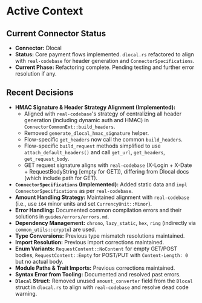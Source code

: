 # Active Context

## Current Connector Status
- **Connector:** Dlocal
- **Status:** Core payment flows implemented. `dlocal.rs` refactored to align with `real-codebase` for header generation and `ConnectorSpecifications`.
- **Current Phase:** Refactoring complete. Pending testing and further error resolution if any.

## Recent Decisions
- **HMAC Signature & Header Strategy Alignment (Implemented):**
    - Aligned with `real-codebase`'s strategy of centralizing all header generation (including dynamic auth and HMAC) in `ConnectorCommonExt::build_headers`.
    - Removed `generate_dlocal_hmac_signature` helper.
    - Flow-specific `get_headers` now call the common `build_headers`.
    - Flow-specific `build_request` methods simplified to use `attach_default_headers()` and call `get_url`, `get_headers`, `get_request_body`.
    - GET request signature aligns with `real-codebase` (X-Login + X-Date + RequestBodyString [empty for GET]), differing from Dlocal docs (which include path for GET).
- **`ConnectorSpecifications` (Implemented):** Added static data and `impl ConnectorSpecifications` as per `real-codebase`.
- **Amount Handling Strategy:** Maintained alignment with `real-codebase` (i.e., use `i64` minor units and set `CurrencyUnit::Minor`).
- **Error Handling:** Documented common compilation errors and their solutions in `guides/errors/errors.md`.
- **Dependency Management:** `chrono`, `lazy_static`, `hex`, `ring` (indirectly via `common_utils::crypto`) are used.
- **Type Conversions:** Previous type mismatch resolutions maintained.
- **Import Resolution:** Previous import corrections maintained.
- **Enum Variants:** `RequestContent::NoContent` for empty GET/POST bodies, `RequestContent::Empty` for POST/PUT with `Content-Length: 0` but no actual body.
- **Module Paths & Trait Imports:** Previous corrections maintained.
- **Syntax Error from Tooling:** Documented and resolved past errors.
- **`Dlocal` Struct:** Removed unused `amount_converter` field from the `Dlocal` struct in `dlocal.rs` to align with `real-codebase` and resolve dead code warning.
